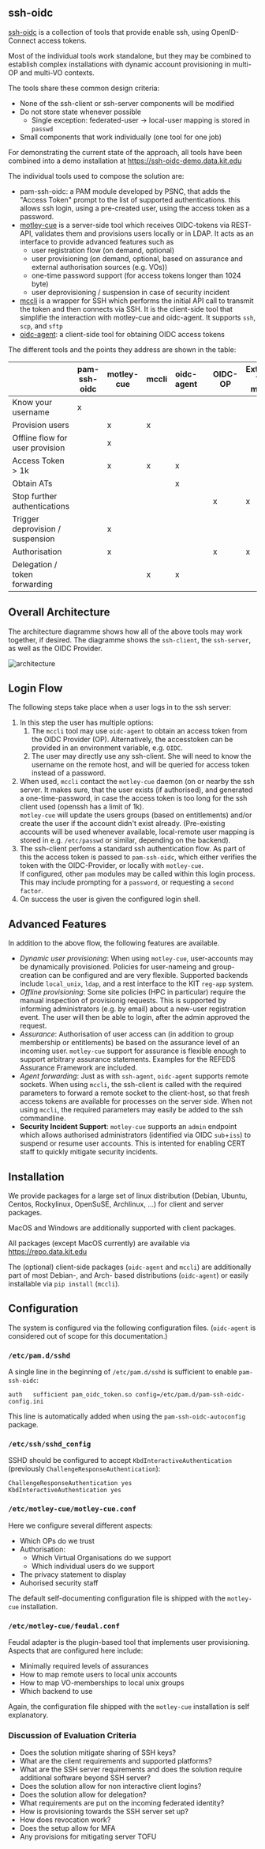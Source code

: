 ssh-oidc
--------
[ssh-oidc](https://github.com/EOSC-synergy/ssh-oidc) is a collection of
tools that provide enable ssh, using OpenID-Connect access tokens.

Most of the individual tools work standalone, but they may be combined to
establish complex installations with dynamic account provisioning in
multi-OP and multi-VO contexts.

The tools share these common design criteria:
- None of the ssh-client or ssh-server components will be modified
- Do not store state whenever possible
    - Single exception: federated-user -> local-user mapping is stored in `passwd`
- Small components that work individually (one tool for one job)

For demonstrating the current state of the approach, all tools have been
combined into a demo installation at <https://ssh-oidc-demo.data.kit.edu>

The individual tools used to compose the solution are:

- pam-ssh-oidc: a PAM module developed by PSNC, that adds the "Access
  Token" prompt to the list of supported authentications. this allows ssh
  login, using a pre-created user, using the access token as a password.
- [motley-cue](https://motley-cue.readthedocs.io/en/latest/) is a
  server-side tool which receives OIDC-tokens via REST-API, validates them
  and provisions users locally or in LDAP. It acts as an interface to
  provide advanced features such as
    - user registration flow (on demand, optional)
    - user provisioning (on demand, optional, based on assurance and
      external authorisation sources (e.g. VOs))
    - one-time password support (for access tokens longer than 1024 byte)
    - user deprovisioning / suspension in case of security incident
- [mccli](https://mccli.readthedocs.io/en/latest) is a wrapper for SSH
  which performs the initial API call to transmit the token and then
  connects via SSH. It is the client-side tool that simplifie the
  interaction with motley-cue and oidc-agent. It supports `ssh`, `scp`,
  and `sftp`
- [oidc-agent](https://github.com/indigo-dc/oidc-agent): a client-side
  tool for obtaining OIDC access tokens

The different tools and the points they address are shown in the table:

|                                  | pam-ssh-oidc | motley-cue | mccli | oidc-agent |  | OIDC-OP | External VO mgmt |
|----------------------------------|--------------|------------|-------|------------|--|---------|------------------|
| Know your username               | x            |            |       |            |  |         |                  |
| Provision users                  |              | x          | x     |            |  |         |                  |
| Offline flow for user provision  |              | x          |       |            |  |         |                  |
| Access Token > 1k                |              | x          | x     | x          |  |         |                  |
| Obtain ATs                       |              |            |       | x          |  |         |                  |
| Stop further authentications     |              |            |       |            |  | x       | x                |
| Trigger deprovision / suspension |              | x          |       |            |  |         |                  |
| Authorisation                    |              | x          |       |            |  | x       | x                |
| Delegation / token forwarding    |              |            | x     | x          |  |         |                  |


## Overall Architecture

The architecture diagramme shows how all of the above tools may work
together, if desired. The diagramme shows the `ssh-client`, the
`ssh-server`, as well as the OIDC Provider.


![architecture](/images/ssh-oidc-kit-arch.png)

## Login Flow

The following steps take place when a user logs in to the ssh server:

1. In this step the user has multiple options:
    1. The `mccli` tool may use `oidc-agent` to obtain an access token
       from the OIDC Provider (OP). Alternatively, the accesstoken can be
       provided in an environment variable, e.g. `OIDC`.
    1. The user may directly use any ssh-client. She will need to know the
       username on the remote host, and will be queried for access token
       instead of a password.
1. When used, `mccli` contact the `motley-cue` daemon (on or nearby the
   ssh server. It makes sure, that the user exists (if authorised), and
   generated a one-time-password, in case the access token is too long for
   the ssh client used (openssh has a limit of 1k).<br/> `motley-cue` will
   update the users groups (based on entitlements) and/or create the user
   if the account didn't exist already. (Pre-existing accounts will be
   used whenever available, local-remote user mapping is stored in e.g.
   `/etc/passwd` or similar, depending on the backend).
1. The ssh-client perfoms a standard ssh authentication flow. As part of
   this the access token is passed to `pam-ssh-oidc`, which either
   verifies the token with the OIDC-Provider, or locally with
   `motley-cue`.<br/>
   If configured, other `pam` modules may be called within this login
   process. This may include prompting for a `password`, or requesting a
   `second factor`.
1. On success the user is given the configured login shell.

## Advanced Features

In addition to the above flow, the following features are available.

- *Dynamic user provisioning*: When using `motley-cue`, user-accounts may
    be dynamically provisioned. Policies for user-nameing and
    group-creation can be configured and are very flexible. Supported
    backends include `local_unix`, `ldap`, and a rest interface to the KIT
    `reg-app` system.
- *Offline provisioning*: Some site policies (HPC in particular) require
    the manual inspection of provisionig requests. This is supported by
    informing administrators (e.g. by email) about a new-user registration
    event. The user will then be able to login, after the admin approved
    the request.
- *Assurance*: Authorisation of user access can (in addition to
    group membership or entitlements) be based on the assurance level of
    an incoming user. `motley-cue` support for assurance is flexible
    enough to support arbitrary assurance statements. Examples for the
    REFEDS Assurance Framework are included.
- *Agent forwarding*: Just as with `ssh-agent`, `oidc-agent`
    supports remote sockets. When using `mccli`, the ssh-client is called
    with the required parameters to forward a remote socket to the
    client-host, so that fresh access tokens are available for processes
    on the server side. When not using `mccli`, the required parameters
    may easily be added to the ssh commandline.
- **Security Incident Support**: `motley-cue` supports an `admin` endpoint
    which allows authorised administrators (identified via OIDC
    `sub`+`iss`) to suspend or resume user accounts. This is intented for
    enabling CERT staff to quickly mitigate security incidents.

## Installation

We provide packages for a large set of linux distribution (Debian, Ubuntu,
Centos, Rockylinux, OpenSuSE, Archlinux, ...) for client and server packages.

MacOS and Windows are additionally supported with client packages.

All packages (except MacOS currently) are available via
<https://repo.data.kit.edu>

The (optional) client-side packages (`oidc-agent` and `mccli`) are
additionally part of most Debian-, and Arch- based distributions
(`oidc-agent`) or easily installable via `pip install` (`mccli`).

## Configuration

The system is configured via the following configuration files.
(`oidc-agent` is considered out of scope for this documentation.)

### `/etc/pam.d/sshd`

A single line in the beginning of `/etc/pam.d/sshd` is sufficient to
enable `pam-ssh-oidc`:
```config
auth   sufficient pam_oidc_token.so config=/etc/pam.d/pam-ssh-oidc-config.ini
```
This line is automatically added when using the `pam-ssh-oidc-autoconfig`
package.

### `/etc/ssh/sshd_config`

SSHD should be configured to accept `KbdInteractiveAuthentication`
(previously `ChallengeResponseAuthentication`):

```config
ChallengeResponseAuthentication yes
KbdInteractiveAuthentication yes
```

### `/etc/motley-cue/motley-cue.conf`

Here we configure several different aspects:

- Which OPs do we trust
- Authorisation:
    - Which Virtual Organisations do we support
    - Which individual users do we support
- The privacy statement to display
- Auhorised security staff

The default self-documenting configuration file is shipped with the
`motley-cue` installation.

### `/etc/motley-cue/feudal.conf`

Feudal adapter is the plugin-based tool that implements user provisioning.
Aspects that are configured here include:

- Minimally required levels of assurances
- How to map remote users to local unix accounts
- How to map VO-memberships to local unix groups
- Which backend to use

Again, the configuration file shipped with the `motley-cue` installation
is self explanatory.


### Discussion of Evaluation Criteria

* Does the solution mitigate sharing of SSH keys?
* What are the client requirements and supported platforms?
* What are the SSH server requirements and does the solution require additional software beyond SSH server?
* Does the solution allow for non interactive client logins?
* Does the solution allow for delegation?
* What requirements are put on the incoming federated identity?
* How is provisioning towards the SSH server set up?
* How does revocation work?
* Does the setup allow for MFA
* Any provisions for mitigating server TOFU


